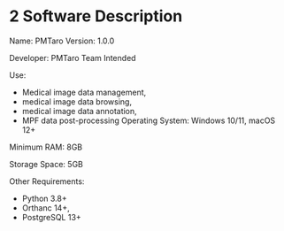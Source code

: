 # 2 Software Description

Name: PMTaro Version: 1.0.0 

Developer: PMTaro Team Intended 

Use:

* Medical image data management,
* medical image data browsing,
* medical image data annotation,
* MPF data post-processing
Operating System: Windows 10/11, macOS 12+ 

Minimum RAM: 8GB 

Storage Space: 5GB 

Other Requirements:

* Python 3.8+ 
* Orthanc 14+,
* PostgreSQL 13+
